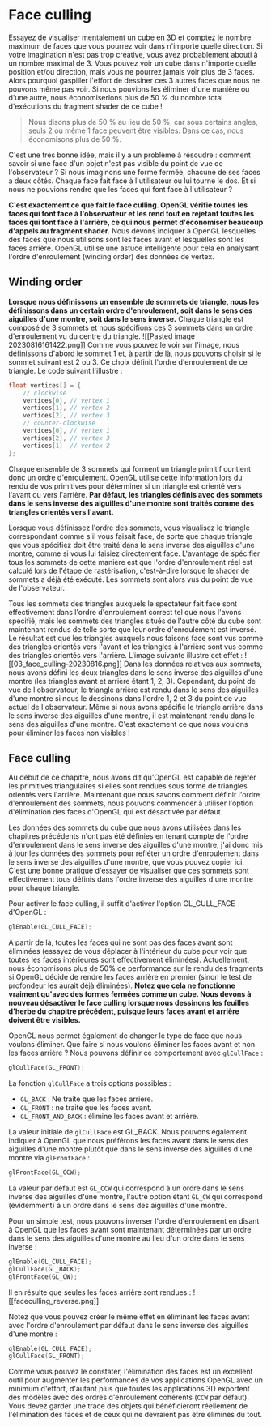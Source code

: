 
# Face culling
Essayez de visualiser mentalement un cube en 3D et comptez le nombre maximum de faces que vous pourrez voir dans n'importe quelle direction. Si votre imagination n'est pas trop créative, vous avez probablement abouti à un nombre maximal de 3. Vous pouvez voir un cube dans n'importe quelle position et/ou direction, mais vous ne pourrez jamais voir plus de 3 faces. Alors pourquoi gaspiller l'effort de dessiner ces 3 autres faces que nous ne pouvons même pas voir. Si nous pouvions les éliminer d'une manière ou d'une autre, nous économiserions plus de 50 % du nombre total d'exécutions du fragment shader de ce cube !

> Nous disons plus de 50 % au lieu de 50 %, car sous certains angles, seuls 2 ou même 1 face peuvent être visibles. Dans ce cas, nous économisons plus de 50 %. 


C'est une très bonne idée, mais il y a un problème à résoudre : comment savoir si une face d'un objet n'est pas visible du point de vue de l'observateur ? Si nous imaginons une forme fermée, chacune de ses faces a deux côtés. Chaque face fait face à l'utilisateur ou lui tourne le dos. Et si nous ne pouvions rendre que les faces qui font face à l'utilisateur ?  
  
**C'est exactement ce que fait le face culling. OpenGL vérifie toutes les faces qui font face à l'observateur et les rend tout en rejetant toutes les faces qui font face à l'arrière, ce qui nous permet d'économiser beaucoup d'appels au fragment shader.** Nous devons indiquer à OpenGL lesquelles des faces que nous utilisons sont les faces avant et lesquelles sont les faces arrière. OpenGL utilise une astuce intelligente pour cela en analysant l'ordre d'enroulement (winding order) des données de vertex.

## Winding order
**Lorsque nous définissons un ensemble de sommets de triangle, nous les définissons dans un certain ordre d'enroulement, soit dans le sens des aiguilles d'une montre, soit dans le sens inverse.** Chaque triangle est composé de 3 sommets et nous spécifions ces 3 sommets dans un ordre d'enroulement vu du centre du triangle. 
![[Pasted image 20230816161422.png]]
Comme vous pouvez le voir sur l'image, nous définissons d'abord le sommet 1 et, à partir de là, nous pouvons choisir si le sommet suivant est 2 ou 3. Ce choix définit l'ordre d'enroulement de ce triangle. Le code suivant l'illustre : 

```cpp
float vertices[] = {
    // clockwise
    vertices[0], // vertex 1
    vertices[1], // vertex 2
    vertices[2], // vertex 3
    // counter-clockwise
    vertices[0], // vertex 1
    vertices[2], // vertex 3
    vertices[1]  // vertex 2  
};
```
Chaque ensemble de 3 sommets qui forment un triangle primitif contient donc un ordre d'enroulement. OpenGL utilise cette information lors du rendu de vos primitives pour déterminer si un triangle est orienté vers l'avant ou vers l'arrière. **Par défaut, les triangles définis avec des sommets dans le sens inverse des aiguilles d'une montre sont traités comme des triangles orientés vers l'avant.**  
  
Lorsque vous définissez l'ordre des sommets, vous visualisez le triangle correspondant comme s'il vous faisait face, de sorte que chaque triangle que vous spécifiez doit être traité dans le sens inverse des aiguilles d'une montre, comme si vous lui faisiez directement face. L'avantage de spécifier tous les sommets de cette manière est que l'ordre d'enroulement réel est calculé lors de l'étape de rastérisation, c'est-à-dire lorsque le shader de sommets a déjà été exécuté. Les sommets sont alors vus du point de vue de l'observateur.  
  
Tous les sommets des triangles auxquels le spectateur fait face sont effectivement dans l'ordre d'enroulement correct tel que nous l'avons spécifié, mais les sommets des triangles situés de l'autre côté du cube sont maintenant rendus de telle sorte que leur ordre d'enroulement est inversé. Le résultat est que les triangles auxquels nous faisons face sont vus comme des triangles orientés vers l'avant et les triangles à l'arrière sont vus comme des triangles orientés vers l'arrière. L'image suivante illustre cet effet :
![[03_face_culling-20230816.png]]
Dans les données relatives aux sommets, nous avons défini les deux triangles dans le sens inverse des aiguilles d'une montre (les triangles avant et arrière étant 1, 2, 3). Cependant, du point de vue de l'observateur, le triangle arrière est rendu dans le sens des aiguilles d'une montre si nous le dessinons dans l'ordre 1, 2 et 3 du point de vue actuel de l'observateur. Même si nous avons spécifié le triangle arrière dans le sens inverse des aiguilles d'une montre, il est maintenant rendu dans le sens des aiguilles d'une montre. C'est exactement ce que nous voulons pour éliminer les faces non visibles !

## Face culling
Au début de ce chapitre, nous avons dit qu'OpenGL est capable de rejeter les primitives triangulaires si elles sont rendues sous forme de triangles orientés vers l'arrière. Maintenant que nous savons comment définir l'ordre d'enroulement des sommets, nous pouvons commencer à utiliser l'option d'élimination des faces d'OpenGL qui est désactivée par défaut.  
  
Les données des sommets du cube que nous avons utilisées dans les chapitres précédents n'ont pas été définies en tenant compte de l'ordre d'enroulement dans le sens inverse des aiguilles d'une montre, j'ai donc mis à jour les données des sommets pour refléter un ordre d'enroulement dans le sens inverse des aiguilles d'une montre, que vous pouvez copier ici. C'est une bonne pratique d'essayer de visualiser que ces sommets sont effectivement tous définis dans l'ordre inverse des aiguilles d'une montre pour chaque triangle.  
  
Pour activer le face culling, il suffit d'activer l'option GL_CULL_FACE d'OpenGL :
```cpp
glEnable(GL_CULL_FACE);  
```
A partir de là, toutes les faces qui ne sont pas des faces avant sont éliminées (essayez de vous déplacer à l'intérieur du cube pour voir que toutes les faces intérieures sont effectivement éliminées). Actuellement, nous économisons plus de 50% de performance sur le rendu des fragments si OpenGL décide de rendre les faces arrière en premier (sinon le test de profondeur les aurait déjà éliminées). **Notez que cela ne fonctionne vraiment qu'avec des formes fermées comme un cube. Nous devons à nouveau désactiver le face culling lorsque nous dessinons les feuilles d'herbe du chapitre précédent, puisque leurs faces avant et arrière doivent être visibles.**  
  
OpenGL nous permet également de changer le type de face que nous voulons éliminer. Que faire si nous voulons éliminer les faces avant et non les faces arrière ? Nous pouvons définir ce comportement avec `glCullFace` :
```cpp
glCullFace(GL_FRONT);  
```

La fonction `glCullFace` a trois options possibles :  
  
- `GL_BACK` : Ne traite que les faces arrière.  
- `GL_FRONT` : ne traite que les faces avant.  
- `GL_FRONT_AND_BACK` : élimine les faces avant et arrière.  
  
La valeur initiale de `glCullFace` est GL_BACK. Nous pouvons également indiquer à OpenGL que nous préférons les faces avant dans le sens des aiguilles d'une montre plutôt que dans le sens inverse des aiguilles d'une montre via `glFrontFace` :
```cpp
glFrontFace(GL_CCW);  
```
La valeur par défaut est `GL_CCW` qui correspond à un ordre dans le sens inverse des aiguilles d'une montre, l'autre option étant `GL_CW` qui correspond (évidemment) à un ordre dans le sens des aiguilles d'une montre.  
  
Pour un simple test, nous pouvons inverser l'ordre d'enroulement en disant à OpenGL que les faces avant sont maintenant déterminées par un ordre dans le sens des aiguilles d'une montre au lieu d'un ordre dans le sens inverse :  
```cpp
glEnable(GL_CULL_FACE);
glCullFace(GL_BACK);
glFrontFace(GL_CW);
```
 Il en résulte que seules les faces arrière sont rendues : 
 ![[faceculling_reverse.png]]
 
Notez que vous pouvez créer le même effet en éliminant les faces avant avec l'ordre d'enroulement par défaut dans le sens inverse des aiguilles d'une montre : 
```cpp
glEnable(GL_CULL_FACE);
glCullFace(GL_FRONT);  
```
Comme vous pouvez le constater, l'élimination des faces est un excellent outil pour augmenter les performances de vos applications OpenGL avec un minimum d'effort, d'autant plus que toutes les applications 3D exportent des modèles avec des ordres d'enroulement cohérents (`CCW` par défaut). Vous devez garder une trace des objets qui bénéficieront réellement de l'élimination des faces et de ceux qui ne devraient pas être éliminés du tout.
